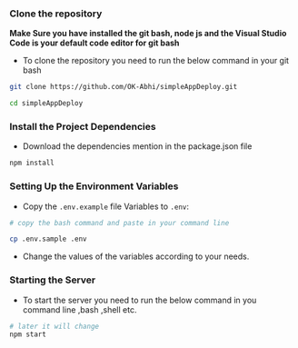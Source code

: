 ### Clone the repository

**Make Sure you have installed the git bash, node js and the Visual Studio Code is your default code editor for git bash**

- To clone the repository you need to run the below command in your git bash

```bash 
git clone https://github.com/OK-Abhi/simpleAppDeploy.git

cd simpleAppDeploy
```

### Install the Project Dependencies

- Download the dependencies mention in the package.json file

``` bash
npm install
```

### Setting Up the Environment Variables

- Copy the `.env.example` file Variables to `.env`:

``` bash 
# copy the bash command and paste in your command line

cp .env.sample .env 
```

- Change the values of the variables according to your needs.

### Starting the Server

-  To start the server you need to run the below command in you command line ,bash ,shell etc.

``` bash
# later it will change
npm start
```
